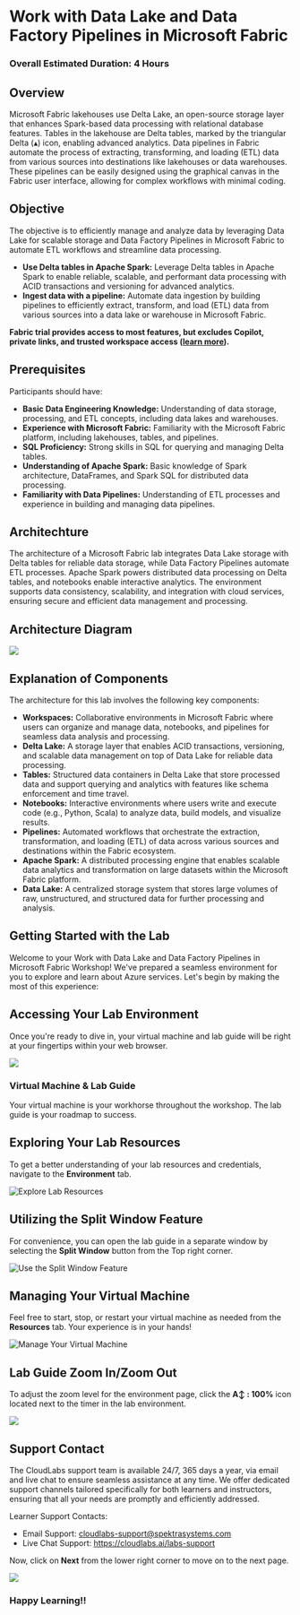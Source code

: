 # Work with Data Lake and Data Factory Pipelines in Microsoft Fabric​

### Overall Estimated Duration: 4 Hours

## Overview

Microsoft Fabric lakehouses use Delta Lake, an open-source storage layer that enhances Spark-based data processing with relational database features. Tables in the lakehouse are Delta tables, marked by the triangular Delta (▴) icon, enabling advanced analytics. Data pipelines in Fabric automate the process of extracting, transforming, and loading (ETL) data from various sources into destinations like lakehouses or data warehouses. These pipelines can be easily designed using the graphical canvas in the Fabric user interface, allowing for complex workflows with minimal coding.

## Objective

The objective is to efficiently manage and analyze data by leveraging Data Lake for scalable storage and Data Factory Pipelines in Microsoft Fabric to automate ETL workflows and streamline data processing.

- **Use Delta tables in Apache Spark:** Leverage Delta tables in Apache Spark to enable reliable, scalable, and performant data processing with ACID transactions and versioning for advanced analytics.
- **Ingest data with a pipeline:** Automate data ingestion by building pipelines to efficiently extract, transform, and load (ETL) data from various sources into a data lake or warehouse in Microsoft Fabric.

**Fabric trial provides access to most features, but excludes Copilot, private links, and trusted workspace access ([learn more](https://learn.microsoft.com/en-us/fabric/fundamentals/fabric-trial#overview-of-the-trial-capacity)).**

## Prerequisites

Participants should have:

- **Basic Data Engineering Knowledge:** Understanding of data storage, processing, and ETL concepts, including data lakes and warehouses.
- **Experience with Microsoft Fabric:** Familiarity with the Microsoft Fabric platform, including lakehouses, tables, and pipelines.
- **SQL Proficiency:** Strong skills in SQL for querying and managing Delta tables.
- **Understanding of Apache Spark:** Basic knowledge of Spark architecture, DataFrames, and Spark SQL for distributed data processing.
- **Familiarity with Data Pipelines:** Understanding of ETL processes and experience in building and managing data pipelines.

## Architechture

The architecture of a Microsoft Fabric lab integrates Data Lake storage with Delta tables for reliable data storage, while Data Factory Pipelines automate ETL processes. Apache Spark powers distributed data processing on Delta tables, and notebooks enable interactive analytics. The environment supports data consistency, scalability, and integration with cloud services, ensuring secure and efficient data management and processing.

## Architecture Diagram

![](./Images/arch-diag.png)

## Explanation of Components

The architecture for this lab involves the following key components:

- **Workspaces:** Collaborative environments in Microsoft Fabric where users can organize and manage data, notebooks, and pipelines for seamless data analysis and processing.
- **Delta Lake:** A storage layer that enables ACID transactions, versioning, and scalable data management on top of Data Lake for reliable data processing.
- **Tables:** Structured data containers in Delta Lake that store processed data and support querying and analytics with features like schema enforcement and time travel.
- **Notebooks:** Interactive environments where users write and execute code (e.g., Python, Scala) to analyze data, build models, and visualize results.
- **Pipelines:** Automated workflows that orchestrate the extraction, transformation, and loading (ETL) of data across various sources and destinations within the Fabric ecosystem.
- **Apache Spark:** A distributed processing engine that enables scalable data analytics and transformation on large datasets within the Microsoft Fabric platform.
- **Data Lake:** A centralized storage system that stores large volumes of raw, unstructured, and structured data for further processing and analysis.

## Getting Started with the Lab

Welcome to your Work with Data Lake and Data Factory Pipelines in Microsoft Fabric​ Workshop! We've prepared a seamless environment for you to explore and learn about Azure services. Let's begin by making the most of this experience:

## Accessing Your Lab Environment
 
Once you're ready to dive in, your virtual machine and lab guide will be right at your fingertips within your web browser.

![](./Images/gt-001.png)

### Virtual Machine & Lab Guide
 
Your virtual machine is your workhorse throughout the workshop. The lab guide is your roadmap to success.
 
## Exploring Your Lab Resources
 
To get a better understanding of your lab resources and credentials, navigate to the **Environment** tab.
 
![Explore Lab Resources](./Images/gt-002.png)
 
## Utilizing the Split Window Feature
 
For convenience, you can open the lab guide in a separate window by selecting the **Split Window** button from the Top right corner.
 
![Use the Split Window Feature](./Images/gt-003.png)
 
## Managing Your Virtual Machine
 
Feel free to start, stop, or restart your virtual machine as needed from the **Resources** tab. Your experience is in your hands!

![Manage Your Virtual Machine](./Images/gt-004.png)

## Lab Guide Zoom In/Zoom Out

To adjust the zoom level for the environment page, click the **A↕ : 100%** icon located next to the timer in the lab environment.

![](./Images/gt-005.png)

## Support Contact
 
The CloudLabs support team is available 24/7, 365 days a year, via email and live chat to ensure seamless assistance at any time. We offer dedicated support channels tailored specifically for both learners and instructors, ensuring that all your needs are promptly and efficiently addressed.

Learner Support Contacts:
- Email Support: cloudlabs-support@spektrasystems.com
- Live Chat Support: https://cloudlabs.ai/labs-support

Now, click on **Next** from the lower right corner to move on to the next page.

![](./Images/lab-next.png)

### Happy Learning!!
